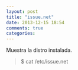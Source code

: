 ```yaml
---
layout: post
title: "issue.net"
date: 2013-12-15 18:54
comments: true
categories: 
---
```

Muestra la distro instalada.

>$ cat /etc/issue.net 

